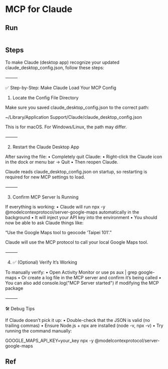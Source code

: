 # MCP for Claude

## Run

```bash
```

## Steps

To make Claude (desktop app) recognize your updated claude_desktop_config.json, follow these steps:

⸻

✅ Step-by-Step: Make Claude Load Your MCP Config

1. Locate the Config File Directory

Make sure you saved claude_desktop_config.json to the correct path:

~/Library/Application Support/Claude/claude_desktop_config.json

This is for macOS. For Windows/Linux, the path may differ.

⸻

2. Restart the Claude Desktop App

After saving the file:
	•	Completely quit Claude:
	•	Right-click the Claude icon in the dock or menu bar → Quit
	•	Then reopen Claude.

Claude reads claude_desktop_config.json on startup, so restarting is required for new MCP settings to load.

⸻

3. Confirm MCP Server Is Running

If everything is working:
	•	Claude will run npx -y @modelcontexprotocol/server-google-maps automatically in the background
	•	It will inject your API key into the environment
	•	You should now be able to ask Claude things like:

“Use the Google Maps tool to geocode ‘Taipei 101’.”

Claude will use the MCP protocol to call your local Google Maps tool.

⸻

4. ✅ (Optional) Verify It’s Working

To manually verify:
	•	Open Activity Monitor or use ps aux | grep google-maps
	•	Or create a log file in the MCP server and confirm it’s being called
	•	You can also add console.log("MCP Server started") if modifying the MCP package

⸻

🛠️ Debug Tips

If Claude doesn’t pick it up:
	•	Double-check that the JSON is valid (no trailing commas)
	•	Ensure Node.js + npx are installed (node -v, npx -v)
	•	Try running the command manually:

GOOGLE_MAPS_API_KEY=your_key npx -y @modelcontexprotocol/server-google-maps


## Ref
